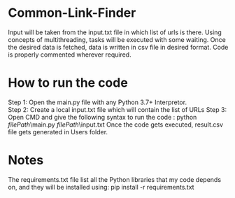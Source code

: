 # Common-Link-Finder
Input will be taken from the input.txt file in which list of urls is there.
Using concepts of multithreading, tasks will be executed with some waiting.
Once the desired data is fetched, data is written in csv file in desired format.
Code is properly commented wherever required.

# How to run the code
Step 1: Open the main.py file with any Python 3.7+ Interpretor.  
Step 2: Create a local input.txt file which will contain the list of URLs
Step 3: Open CMD and give the following syntax to run the code : python *filePath*\main.py *filePath*\input.txt
Once the code gets executed, result.csv file gets generated in Users folder.
  
# Notes
The requirements.txt file list all the Python libraries that my code depends on, and they will be installed using:  pip install -r requirements.txt
